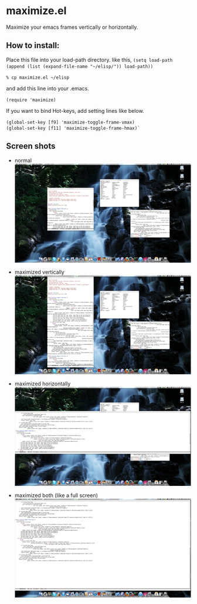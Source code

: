 # maximize.el

Maximize your emacs frames vertically or horizontally.

## How to install:
Place this file into your load-path directory. like this,
`(setq load-path (append (list (expand-file-name "~/elisp/")) load-path))`

    % cp maximize.el ~/elisp

 and add this line into your .emacs.

    (require 'maximize)

 If you want to bind Hot-keys, add setting lines like below.

    (global-set-key [f9] 'maximize-toggle-frame-vmax)
    (global-set-key [f11] 'maximize-toggle-frame-hmax)`

## Screen shots

* normal
![normal](images/normal.jpg)

* maximized vertically
![vertical](images/maximize-vertical.jpg)

* maximized horizontally
![horizontal](images/maximize-horizontal.jpg)

* maximized both (like a full screen)
![both](images/maximize-both.jpg)

